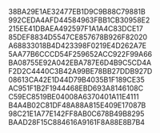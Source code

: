 38BA29E1AE32477EB1D9C9B88C79881B
992CEDA4AFD44584963FBB1CB30958E2
215EE41DBAEA492597F1A1A4C83DCE17
85DEF8834D5547CE857678B926F82020
A68833018B4D423398F0219E4D262A7E
5AA77B6CCCD54F259652ACC922F99A66
BA08755E92A042EBA787E6D4B9C5CD4A
F2D2C4440C3B42A99BE78BB27DDB927D
08613CA42E1D44D79B4035B1F189CE35
AC951F1B2F1944468EBD693A8146108C
C59EC8519BE04008A6370401A11E4111
B4A4B02C81DF48A88A815E409E17087B
98C21E1A77E142FF8AB0C678B49B8295
BAAD28F15C884616A9161F8A88E8B7B4
